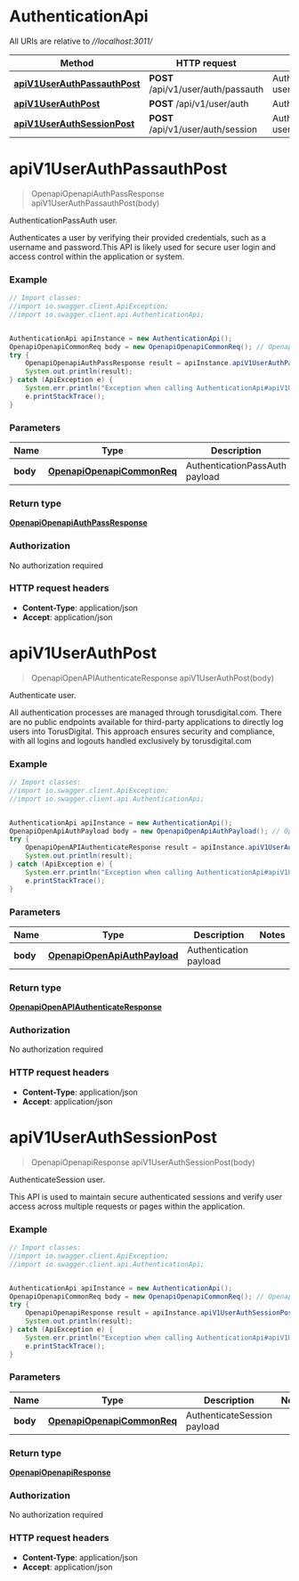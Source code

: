 # AuthenticationApi

All URIs are relative to *//localhost:3011/*

Method | HTTP request | Description
------------- | ------------- | -------------
[**apiV1UserAuthPassauthPost**](AuthenticationApi.md#apiV1UserAuthPassauthPost) | **POST** /api/v1/user/auth/passauth | AuthenticationPassAuth user.
[**apiV1UserAuthPost**](AuthenticationApi.md#apiV1UserAuthPost) | **POST** /api/v1/user/auth | Authenticate user.
[**apiV1UserAuthSessionPost**](AuthenticationApi.md#apiV1UserAuthSessionPost) | **POST** /api/v1/user/auth/session | AuthenticateSession user.

<a name="apiV1UserAuthPassauthPost"></a>
# **apiV1UserAuthPassauthPost**
> OpenapiOpenapiAuthPassResponse apiV1UserAuthPassauthPost(body)

AuthenticationPassAuth user.

Authenticates a user by verifying their provided credentials, such as a username and password.This API is likely used for secure user login and access control within the application or system.

### Example
```java
// Import classes:
//import io.swagger.client.ApiException;
//import io.swagger.client.api.AuthenticationApi;


AuthenticationApi apiInstance = new AuthenticationApi();
OpenapiOpenapiCommonReq body = new OpenapiOpenapiCommonReq(); // OpenapiOpenapiCommonReq | AuthenticationPassAuth payload
try {
    OpenapiOpenapiAuthPassResponse result = apiInstance.apiV1UserAuthPassauthPost(body);
    System.out.println(result);
} catch (ApiException e) {
    System.err.println("Exception when calling AuthenticationApi#apiV1UserAuthPassauthPost");
    e.printStackTrace();
}
```

### Parameters

Name | Type | Description  | Notes
------------- | ------------- | ------------- | -------------
 **body** | [**OpenapiOpenapiCommonReq**](OpenapiOpenapiCommonReq.md)| AuthenticationPassAuth payload |

### Return type

[**OpenapiOpenapiAuthPassResponse**](OpenapiOpenapiAuthPassResponse.md)

### Authorization

No authorization required

### HTTP request headers

 - **Content-Type**: application/json
 - **Accept**: application/json

<a name="apiV1UserAuthPost"></a>
# **apiV1UserAuthPost**
> OpenapiOpenAPIAuthenticateResponse apiV1UserAuthPost(body)

Authenticate user.

All authentication processes are managed through torusdigital.com. There are no public endpoints available for third-party applications to directly log users into TorusDigital. This approach ensures security and compliance, with all logins and logouts handled exclusively by torusdigital.com

### Example
```java
// Import classes:
//import io.swagger.client.ApiException;
//import io.swagger.client.api.AuthenticationApi;


AuthenticationApi apiInstance = new AuthenticationApi();
OpenapiOpenApiAuthPayload body = new OpenapiOpenApiAuthPayload(); // OpenapiOpenApiAuthPayload | Authentication payload
try {
    OpenapiOpenAPIAuthenticateResponse result = apiInstance.apiV1UserAuthPost(body);
    System.out.println(result);
} catch (ApiException e) {
    System.err.println("Exception when calling AuthenticationApi#apiV1UserAuthPost");
    e.printStackTrace();
}
```

### Parameters

Name | Type | Description  | Notes
------------- | ------------- | ------------- | -------------
 **body** | [**OpenapiOpenApiAuthPayload**](OpenapiOpenApiAuthPayload.md)| Authentication payload |

### Return type

[**OpenapiOpenAPIAuthenticateResponse**](OpenapiOpenAPIAuthenticateResponse.md)

### Authorization

No authorization required

### HTTP request headers

 - **Content-Type**: application/json
 - **Accept**: application/json

<a name="apiV1UserAuthSessionPost"></a>
# **apiV1UserAuthSessionPost**
> OpenapiOpenapiResponse apiV1UserAuthSessionPost(body)

AuthenticateSession user.

This API is used to maintain secure authenticated sessions and verify user access across multiple requests or pages within the application.

### Example
```java
// Import classes:
//import io.swagger.client.ApiException;
//import io.swagger.client.api.AuthenticationApi;


AuthenticationApi apiInstance = new AuthenticationApi();
OpenapiOpenapiCommonReq body = new OpenapiOpenapiCommonReq(); // OpenapiOpenapiCommonReq | AuthenticateSession payload
try {
    OpenapiOpenapiResponse result = apiInstance.apiV1UserAuthSessionPost(body);
    System.out.println(result);
} catch (ApiException e) {
    System.err.println("Exception when calling AuthenticationApi#apiV1UserAuthSessionPost");
    e.printStackTrace();
}
```

### Parameters

Name | Type | Description  | Notes
------------- | ------------- | ------------- | -------------
 **body** | [**OpenapiOpenapiCommonReq**](OpenapiOpenapiCommonReq.md)| AuthenticateSession payload |

### Return type

[**OpenapiOpenapiResponse**](OpenapiOpenapiResponse.md)

### Authorization

No authorization required

### HTTP request headers

 - **Content-Type**: application/json
 - **Accept**: application/json


